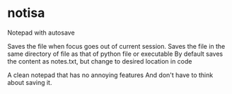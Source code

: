 # notisa
Notepad with autosave

Saves the file when focus goes out of current session.
Saves the file in the same directory of file as that of python file or executable 
By default saves the content as notes.txt, but change to desired location in code

A clean notepad that has no annoying features And don't have to think about saving it.

